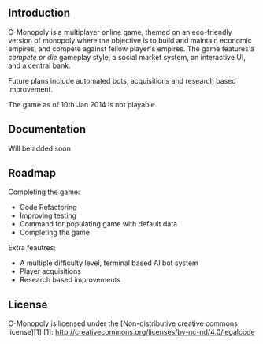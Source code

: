 ## Introduction ##
C-Monopoly is a multiplayer online game, themed on an eco-friendly version of monopoly where the objective is to build and maintain economic empires, and compete against fellow player's empires. The game features a *compete or die* gameplay style, a social market system, an interactive UI, and a central bank.

Future plans include automated bots, acquisitions and research based improvement.

The game as of 10th Jan 2014 is not playable.

## Documentation ##
Will be added soon

## Roadmap ##

Completing the game:

 - Code Refactoring
 - Improving testing
 - Command for populating game with default data
 - Completing the game

Extra feautres:

 - A multiple difficulty level, terminal based AI bot system
 - Player acquisitions
 - Research based improvements

## License ##
C-Monopoly is licensed under the [Non-distributive creative commons license][1]
  [1]: http://creativecommons.org/licenses/by-nc-nd/4.0/legalcode

